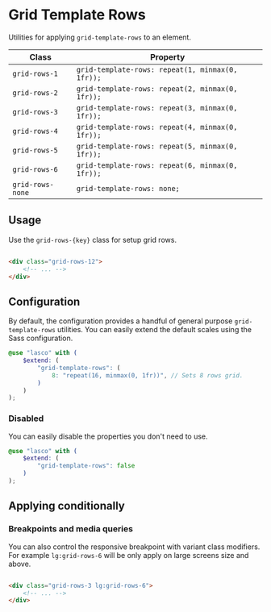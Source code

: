 # Grid Template Rows

Utilities for applying `grid-template-rows` to an element.

| Class            | Property                                          |
|------------------|---------------------------------------------------|
| `grid-rows-1`    | `grid-template-rows: repeat(1, minmax(0, 1fr));`  |
| `grid-rows-2`    | `grid-template-rows: repeat(2, minmax(0, 1fr));`  |
| `grid-rows-3`    | `grid-template-rows: repeat(3, minmax(0, 1fr));`  |
| `grid-rows-4`    | `grid-template-rows: repeat(4, minmax(0, 1fr));`  |
| `grid-rows-5`    | `grid-template-rows: repeat(5, minmax(0, 1fr));`  |
| `grid-rows-6`    | `grid-template-rows: repeat(6, minmax(0, 1fr));`  |
| `grid-rows-none` | `grid-template-rows: none;`                       |

## Usage

Use the `grid-rows-{key}` class for setup grid rows.

```html

<div class="grid-rows-12">
    <!-- ... -->
</div>
```

## Configuration

By default, the configuration provides a handful of general purpose `grid-template-rows` utilities. You can easily
extend the default scales using the Sass configuration.

```scss
@use "lasco" with (
    $extend: (
        "grid-template-rows": (
            8: "repeat(16, minmax(0, 1fr))", // Sets 8 rows grid.
        )
    )
);
```

### Disabled

You can easily disable the properties you don't need to use.

```scss
@use "lasco" with (
    $extend: (
        "grid-template-rows": false
    )
);
```

## Applying conditionally

### Breakpoints and media queries

You can also control the responsive breakpoint with variant class modifiers. For example `lg:grid-rows-6` will be only
apply on large screens size and above.

```html

<div class="grid-rows-3 lg:grid-rows-6">
    <!-- ... -->
</div>
```
